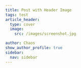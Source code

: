 ```yaml
---
title: Post with Header Image
tags: test
article_header:
  type: cover
  image:
    src: /images/screenshot.jpg

author: Chaos
show_author_profile: true
sidebar:
  nav: sidebar
---
```



<!--more-->
